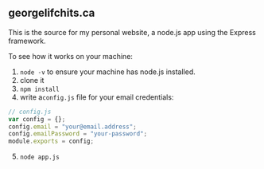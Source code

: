 georgelifchits.ca
-----------------

This is the source for my personal website, a node.js app using the Express framework.

To see how it works on your machine:

1. `node -v` to ensure your machine has node.js installed.
2. clone it
3. `npm install`
4. write a`config.js` file for your email credentials:

  ```javascript
  // config.js
  var config = {};
  config.email = "your@email.address";
  config.emailPassword = "your-password";
  module.exports = config;
  ```

5. `node app.js`

